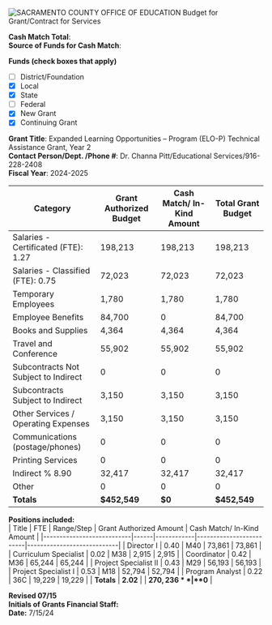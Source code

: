 <!-- Page 1 -->
![SACRAMENTO COUNTY OFFICE OF EDUCATION Budget for Grant/Contract for Services](https://via.placeholder.com/768x991.png?text=SACRAMENTO+COUNTY+OFFICE+OF+EDUCATION+Budget+for+Grant/Contract+for+Services)

**Cash Match Total**:  
**Source of Funds for Cash Match**:  

**Funds (check boxes that apply)**  
- [ ] District/Foundation  
- [x] Local  
- [x] State  
- [ ] Federal  
- [x] New Grant  
- [x] Continuing Grant  

**Grant Title**: Expanded Learning Opportunities – Program (ELO-P) Technical Assistance Grant, Year 2  
**Contact Person/Dept. /Phone #**: Dr. Channa Pitt/Educational Services/916-228-2408  
**Fiscal Year**: 2024-2025  

| Category                               | Grant Authorized Budget | Cash Match/ In-Kind Amount | Total Grant Budget |
|----------------------------------------|-------------------------|----------------------------|--------------------|
| Salaries - Certificated (FTE): 1.27   | 198,213                 | 198,213                    | 198,213            |
| Salaries - Classified (FTE): 0.75      | 72,023                  | 72,023                     | 72,023             |
| Temporary Employees                     | 1,780                   | 1,780                      | 1,780              |
| Employee Benefits                       | 84,700                  | 0                          | 84,700             |
| Books and Supplies                      | 4,364                   | 4,364                      | 4,364              |
| Travel and Conference                  | 55,902                  | 55,902                     | 55,902             |
| Subcontracts Not Subject to Indirect    | 0                       | 0                          | 0                  |
| Subcontracts Subject to Indirect       | 3,150                   | 3,150                      | 3,150              |
| Other Services / Operating Expenses     | 3,150                   | 3,150                      | 3,150              |
| Communications (postage/phones)       | 0                       | 0                          | 0                  |
| Printing Services                      | 0                       | 0                          | 0                  |
| Indirect % 8.90                       | 32,417                  | 32,417                     | 32,417             |
| Other                                  | 0                       | 0                          | 0                  |
| **Totals**                             | **$452,549**           | **$0**                    | **$452,549**       |

**Positions included:**  
| Title                     | FTE  | Range/Step | Grant Authorized Amount | Cash Match/ In-Kind Amount |
|---------------------------|------|------------|-------------------------|----------------------------|
| Director I                | 0.40 | M40        | 73,861                  | 73,861                     |
| Curriculum Specialist      | 0.02 | M38        | 2,915                   | 2,915                      |
| Coordinator               | 0.42 | M36        | 65,244                  | 65,244                     |
| Project Specialist II      | 0.43 | M29        | 56,193                  | 56,193                     |
| Project Specialist I       | 0.53 | M18        | 52,794                  | 52,794                     |
| Program Analyst            | 0.22 | 36C        | 19,229                  | 19,229                     |
| **Totals**                | **2.02** |            | **$270,236**           | **$0**                    |

**Revised 07/15**  
**Initials of Grants Financial Staff:**  
**Date:** 7/15/24  
